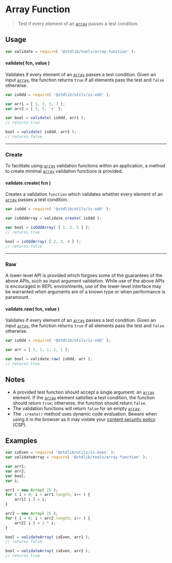 # Array Function

> Test if every element of an [`array`][array] passes a test condition.


<section class="usage">

## Usage

``` javascript
var validate = require( '@stdlib/tools/array-function' );
```

<a name="validate"></a>

#### validate( fcn, value )

Validates if every element of an [`array`][array] passes a test condition. Given an input [`array`][array], the function returns `true` if all elements pass the test and `false` otherwise.

``` javascript
var isOdd = require( '@stdlib/utils/is-odd' );

var arr1 = [ 1, 3, 5, 7 ];
var arr2 = [ 3, 5, 'c' ];

var bool = validate( isOdd, arr1 );
// returns true

bool = validate( isOdd, arr2 );
// returns false
```

---

### Create

To facilitate using [`array`][array] validation functions within an application, a method to create minimal [`array`][array] validation functions is provided.

#### validate.create( fcn )

Creates a validation `function` which validates whether every element of an [`array`][array] passes a test condition.

``` javascript
var isOdd = require( '@stdlib/utils/is-odd' );

var isOddArray = validate.create( isOdd );

var bool = isOddArray( [ 1, 3, 5 ] );
// returns true

bool = isOddArray( [ 2, 3, 4 ] );
// returns false
```

---

### Raw

A lower-level API is provided which forgoes some of the guarantees of the above APIs, such as input argument validation. While use of the above APIs is encouraged in REPL environments, use of the lower-level interface may be warranted when arguments are of a known type or when performance is paramount.

#### validate.raw( fcn, value )

Validates if every element of an [`array`][array] passes a test condition. Given an input [`array`][array], the function returns `true` if all elements pass the test and `false` otherwise.

``` javascript
var isOdd = require( '@stdlib/utils/is-odd' );

var arr = [ 1, 1, 1, 1, 1 ];

var bool = validate.raw( isOdd, arr );
// returns true
```

</section>

<!-- /.usage -->


<section class="notes">

## Notes

* A provided test function should accept a single argument: an [`array`][array] element. If the [`array`][array] element satisfies a test condition, the function should return `true`; otherwise, the function should return `false`.
* The validation functions will return `false` for an empty [`array`][array].
* The `.create()` method uses dynamic code evaluation. Beware when using it in the browser as it may violate your [content security policy](https://developer.mozilla.org/en-US/docs/Web/Security/CSP) (CSP).

</section>

<!-- /.notes -->


<section class="examples">

## Examples

``` javascript
var isEven = require( '@stdlib/utils/is-even' );
var validateArray = require( '@stdlib/tools/array-function' );

var arr1;
var arr2;
var bool;
var i;

arr1 = new Array( 25 );
for ( i = 0; i < arr1.length; i++ ) {
    arr1[ i ] = i;
}

arr2 = new Array( 25 );
for ( i = 0; i < arr2.length; i++ ) {
    arr2[ i ] = 2 * i;
}

bool = validateArray( isEven, arr1 );
// returns false

bool = validateArray( isEven, arr2 );
// returns true
```

</section>

<!-- /.examples -->


<section class="links">

[array]:https://developer.mozilla.org/en-US/docs/Web/JavaScript/Reference/Global_Objects/Array

</section>

<!-- /.links -->
